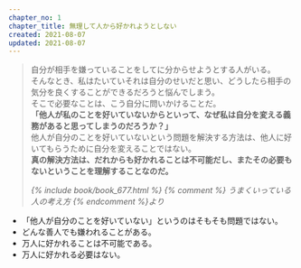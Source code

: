 ```yaml
---
chapter_no: 1
chapter_title: 無理して人から好かれようとしない
created: 2021-08-07
updated: 2021-08-07
---
```

> 自分が相手を嫌っていることをしてに分からせようとする人がいる。  
> そんなとき、私はたいていそれは自分のせいだと思い、どうしたら相手の気分を良くすることができるだろうと悩んでしまう。  
> そこで必要なことは、こう自分に問いかけることだ。  
> <b>「他人が私のことを好いていないからといって、なぜ私は自分を変える義務があると思ってしまうのだろうか？」</b>  
> 他人が自分のことを好いていないという問題を解決する方法は、他人に好いてもらうために自分を変えることではない。  
> <b>真の解決方法は、だれからも好かれることは不可能だし、またその必要もないということを理解することなのだ。</b>
> 
> <cite>{% include book/book_677.html %} {% comment %} うまくいっている人の考え方 {% endcomment %}より</cite>

- 「他人が自分のことを好いていない」というのはそもそも問題ではない。
- どんな善人でも嫌われることがある。
- 万人に好かれることは不可能である。
- 万人に好かれる必要はない。
